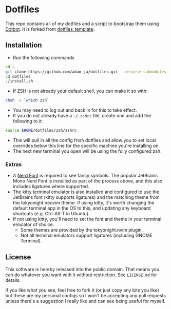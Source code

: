 # Dotfiles

This repo contains all of my dotfiles and a script to bootstrap them using [Dotbot][dotbot]. It is forked from [dotfiles_template][fork].

## Installation

- Run the following commands
```sh
cd ~
git clone https://github.com/adam-ja/dotfiles.git --recurse-submodules
cd dotfiles
./install.sh
```
- If ZSH is not already your default shell, you can make it so with:
```sh
chsh -s `which zsh`
```
- You may need to log out and back in for this to take effect.
- If you do not already have a `~/.zshrc` file, create one and add the following to it:
```sh
source $HOME/dotfiles/zsh/zshrc
```
- This will pull in all the config from dotfiles and allow you to set local overrides below this line for the specific machine you're installing on.
- The next new terminal you open will be using the fully configured zsh.

### Extras

- A [Nerd Font][nerdfonts] is required to see fancy symbols. The popular JetBrains Mono Nerd Font is installed as part of the process above, and this also includes ligatures where supported.
- The kitty terminal emulator is also installed and configured to use the JetBrains font (kitty supports ligatures) and the matching theme from the tokyonight neovim theme. If using kitty, it's worth changing the default terminal app in the OS to this, and updating any keyboard shortcuts (e.g. Ctrl-Alt-T in Ubuntu).
- If not using kitty, you'll need to set the font and theme in your terminal emulator of choice.
    - Some themes are provided by the tokyonight.nvim plugin.
    - Not all terminal emulators support ligatures (including GNOME Terminal).

## License

This software is hereby released into the public domain. That means you can do
whatever you want with it without restriction. See `LICENSE.md` for details.

If you like what you see, feel free to fork it (or just copy any bits you like) but these are my personal configs so I won't be accepting any pull requests unless there's a suggestion I really like and can see being useful for myself.

[dotbot]: https://github.com/anishathalye/dotbot
[fork]: https://github.com/anishathalye/dotfiles_template/fork
[nerdfonts]: https://github.com/ryanoasis/nerd-fonts
